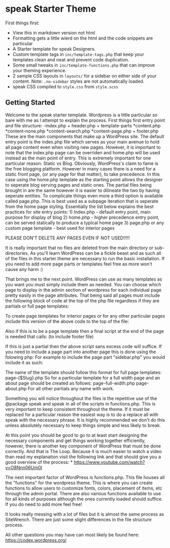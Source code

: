 
speak Starter Theme
=======================

First things first:
- View this in markdown version not html
- Formatting gets a little wierd on the html and the code snippets are particular
- A Starter template for speak Designers.
- Custom template tags in `inc/template-tags.php` that keep your templates clean and neat and prevent code duplication.
- Some small tweaks in `inc/template-functions.php` that can improve your theming experience.
- 2 sample CSS layouts in `layouts/` for a sidebar on either side of your content.
Note: `.no-sidebar` styles are not automatically loaded.
- speak CSS compiled to `style.css` from `style.scss`

Getting Started
---------------
Welcome to the speak starter template. Wordpress is a little particular so bare with me as I attempt to explain the process.
First things first entry point and file structure:
    -index.php
        + header.php
        + template-parts
            *content.php
            *content-none.php
            *content-search.php
            *content-page.php
        + footer.php
These are the main components that make up a WordPress site. The default entry point is the index.php file which serves as your main
 avenue to hold all page content even when visiting new pages. However, it is important to note that the index.php page can be overriden 
 and home.php will be used instead as the main point of entry. This is extremely important for one particular reason: Static vs Blog.
 Obviously, WordPress's claim to fame is the free blogging platform. However in many cases there is a need for a static front page, (or
 any page for that matter), to take precedence. In this case using the home.php template as the starting point allows the designer to
 seperate blog serving pages and static ones. The partial files being brought in are the same however it is easier to dilineate the two 
 by having seperate entities. To complicate things even more a third option is available called page.php. This is best used as a subpage
 iteration that is seperate from the home page styling. Essentially the list below explains the best practices for site entry points:
    1) Index.php - default entry point, main purpose for display of blog
    2) home.php - higher precedence entry point, can be served statically to produce a typical home page
    3) page.php or any custom page template - best used for interior pages

PLEASE DON'T DELETE ANY PAGES EVEN IF NOT USED!!!!!

It is really important that no files are deleted from the main directory or sub-directories. As you'll learn WordPress can be a fickle
beast and as such all of the files in this starter theme are necessary to run the basic installation. If you need to add more page parts
or templates feel free as more won't cause any harm :)

That brings me to the next point. WordPress can use as many templates as you want you must simply include them as needed. You can choose
which page to display in the admin section of wordpress for each individual page pretty easily in the page attributes. That being said all
pages must include the following block of code at the top of the php file regardless if they are partials or full page templates: 

<?php
/**
 *The template for displaying 'Insert Page Name'
 *
 *
 *@package speak
 */
?>

To create page templates for interior pages or for any other particular pages include this version of the above code to the top of the file:
<?php
/**
 *Template Name: 'insert template name here'
 *
 *@link https://developer.wordpress.org/themes/basics/template-hierarchy/
 *
 *@package speak
 */

get_header();
?>

Also if this is to be a page template then a final script at the end of the page is needed that calls:
    <?php get_footer()?> (to include footer file)

If this is just a partial then the above script sans excess code will suffice.
If you need to include a page part into another page this is done using the folowing php:
    <?php get_template_part('Insert File Name without .php')?>
For example to include the page part "sidebar.php" you would include it as such:
    <?php get_template_part('sidebar')?>

The name of the template should follow this format for full page templates:
    page-{$Slug}.php
So for a particular template for a full width page and an about page should be created as follows:
    page-full-width.php
    page-about.php
For all other partials any name with work.

Something you will notice throughout the files is the repetitive use of the @package speak and speak in all of the scripts in functions.php. This is very important to keep consistent throughout the theme. If it must be replaced for a particular reason the easiest way is to do a replace all with speak with the necessary phrase. It is highly recommended we don't do this unless absolutely necessary to keep things simple and less likely to break.

At this point you should be good to go to at least start designing the necessary components and get things working together efficiently,
however, there is another key component of WordPress that must be done correctly. And that is The Loop. Because it is much easier to watch
a video than read my explanation visit the following link and that should give you a good overview of the process:
    * https://www.youtube.com/watch?v=O8Nnn06Um0I

The next important factor of WordPress is functions.php. This file houses all the "functions" for the wordpress theme. This is where you can create functions to allow users to customize fonts, colors, placement of items, etc through the admin portal. There are also various functions available to use for all kinds of purposes although the ones currently loaded should suffice. If you do need to add more feel free!

It looks really messing with a lot of files but it is almost the same process as SiteWrench. There are just some slight differences in the file structure process. 

All other questions you may have can most likely be found here: https://codex.wordpress.org/